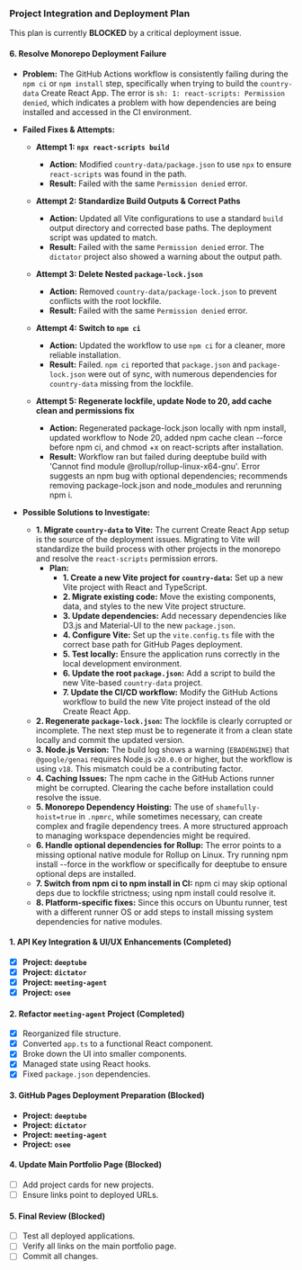 ### Project Integration and Deployment Plan

This plan is currently **BLOCKED** by a critical deployment issue.

#### 6. Resolve Monorepo Deployment Failure

- **Problem:** The GitHub Actions workflow is consistently failing during the `npm ci` or `npm install` step, specifically when trying to build the `country-data` Create React App. The error is `sh: 1: react-scripts: Permission denied`, which indicates a problem with how dependencies are being installed and accessed in the CI environment.

- **Failed Fixes & Attempts:**
  - **Attempt 1: `npx react-scripts build`**
    - **Action:** Modified `country-data/package.json` to use `npx` to ensure `react-scripts` was found in the path.
    - **Result:** Failed with the same `Permission denied` error.

  - **Attempt 2: Standardize Build Outputs & Correct Paths**
    - **Action:** Updated all Vite configurations to use a standard `build` output directory and corrected base paths. The deployment script was updated to match.
    - **Result:** Failed with the same `Permission denied` error. The `dictator` project also showed a warning about the output path.

  - **Attempt 3: Delete Nested `package-lock.json`**
    - **Action:** Removed `country-data/package-lock.json` to prevent conflicts with the root lockfile.
    - **Result:** Failed with the same `Permission denied` error.

  - **Attempt 4: Switch to `npm ci`**
    - **Action:** Updated the workflow to use `npm ci` for a cleaner, more reliable installation.
    - **Result:** Failed. `npm ci` reported that `package.json` and `package-lock.json` were out of sync, with numerous dependencies for `country-data` missing from the lockfile.

  - **Attempt 5: Regenerate lockfile, update Node to 20, add cache clean and permissions fix**
    - **Action:** Regenerated package-lock.json locally with npm install, updated workflow to Node 20, added npm cache clean --force before npm ci, and chmod +x on react-scripts after installation.
    - **Result:** Workflow ran but failed during deeptube build with 'Cannot find module @rollup/rollup-linux-x64-gnu'. Error suggests an npm bug with optional dependencies; recommends removing package-lock.json and node_modules and rerunning npm i.

- **Possible Solutions to Investigate:**
  - **1. Migrate `country-data` to Vite:** The current Create React App setup is the source of the deployment issues. Migrating to Vite will standardize the build process with other projects in the monorepo and resolve the `react-scripts` permission errors.
    - **Plan:**
      - **1. Create a new Vite project for `country-data`:** Set up a new Vite project with React and TypeScript.
      - **2. Migrate existing code:** Move the existing components, data, and styles to the new Vite project structure.
      - **3. Update dependencies:** Add necessary dependencies like D3.js and Material-UI to the new `package.json`.
      - **4. Configure Vite:** Set up the `vite.config.ts` file with the correct base path for GitHub Pages deployment.
      - **5. Test locally:** Ensure the application runs correctly in the local development environment.
      - **6. Update the root `package.json`:** Add a script to build the new Vite-based `country-data` project.
      - **7. Update the CI/CD workflow:** Modify the GitHub Actions workflow to build the new Vite project instead of the old Create React App.
  - **2. Regenerate `package-lock.json`:** The lockfile is clearly corrupted or incomplete. The next step must be to regenerate it from a clean state locally and commit the updated version.
  - **3. Node.js Version:** The build log shows a warning (`EBADENGINE`) that `@google/genai` requires Node.js `v20.0.0` or higher, but the workflow is using `v18`. This mismatch could be a contributing factor.
  - **4. Caching Issues:** The npm cache in the GitHub Actions runner might be corrupted. Clearing the cache before installation could resolve the issue.
  - **5. Monorepo Dependency Hoisting:** The use of `shamefully-hoist=true` in `.npmrc`, while sometimes necessary, can create complex and fragile dependency trees. A more structured approach to managing workspace dependencies might be required.
  - **6. Handle optional dependencies for Rollup:** The error points to a missing optional native module for Rollup on Linux. Try running npm install --force in the workflow or specifically for deeptube to ensure optional deps are installed.
  - **7. Switch from npm ci to npm install in CI:** npm ci may skip optional deps due to lockfile strictness; using npm install could resolve it.
  - **8. Platform-specific fixes:** Since this occurs on Ubuntu runner, test with a different runner OS or add steps to install missing system dependencies for native modules.

#### 1. API Key Integration & UI/UX Enhancements (Completed)
- [x] **Project: `deeptube`**
- [x] **Project: `dictator`**
- [x] **Project: `meeting-agent`**
- [x] **Project: `osee`**

#### 2. Refactor `meeting-agent` Project (Completed)
- [x] Reorganized file structure.
- [x] Converted `app.ts` to a functional React component.
- [x] Broke down the UI into smaller components.
- [x] Managed state using React hooks.
- [x] Fixed `package.json` dependencies.

#### 3. GitHub Pages Deployment Preparation (Blocked)
- **Project: `deeptube`**
- **Project: `dictator`**
- **Project: `meeting-agent`**
- **Project: `osee`**

#### 4. Update Main Portfolio Page (Blocked)
- [ ] Add project cards for new projects.
- [ ] Ensure links point to deployed URLs.

#### 5. Final Review (Blocked)
- [ ] Test all deployed applications.
- [ ] Verify all links on the main portfolio page.
- [ ] Commit all changes.
